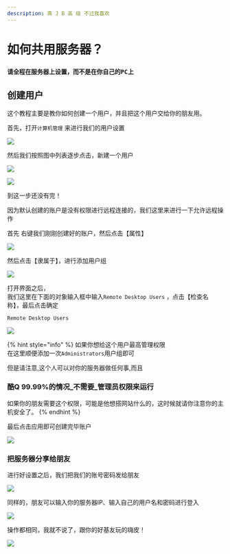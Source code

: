 ```yaml
---
description: 真 J B 高 级 不过我喜欢
---
```


# 如何共用服务器？

### `请全程在服务器上设置，而不是在你自己的PC上`

## 创建用户

 这个教程主要是教你如何创建一个用户，并且把这个用户交给你的朋友用。

 首先，打开`计算机管理` 来进行我们的用户设置

![](../../.gitbook/assets/image%20%28111%29.png)

 然后我们按照图中列表逐步点击，新建一个用户

![](../../.gitbook/assets/image%20%2870%29.png)

![](../../.gitbook/assets/image%20%2877%29.png)

到这一步还没有完！

 因为默认创建的账户是没有权限进行远程连接的，我们这里来进行一下允许远程操作

 首先 右键我们刚刚创建好的账户，然后点击【属性】

![](../../.gitbook/assets/image%20%28109%29.png)

 然后点击【隶属于】，进行添加用户组

![](../../.gitbook/assets/snipaste_2020-06-21_22-39-53.png)

 打开界面之后，  
我们这里在下面的对象输入框中输入`Remote Desktop Users`  ，点击【检查名称】，最后点击确定

```text
Remote Desktop Users
```

![](../../.gitbook/assets/image%20%28105%29.png)



{% hint style="info" %}
如果你想给这个用户最高管理权限  
在这里顺便添加一次`Administrators`用户组即可

但是请注意,这个人可以对你的服务器做任何事,而且

### 酷Q 99.99%的情况_不需要_管理员权限来运行

如果你的朋友需要这个权限，可能是他想搭网站什么的，这时候就请你注意你的主机安全了。
{% endhint %}

 最后点击应用即可创建完毕账户

![](../../.gitbook/assets/image%20%28112%29.png)

### 把服务器分享给朋友

  进行好设置之后，我们把我们的账号密码发给朋友

![](../../.gitbook/assets/image%20%2875%29.png)

 同样的，朋友可以输入你的服务器IP、输入自己的用户名和密码进行登入

![](../../.gitbook/assets/image%20%2899%29.png)

操作都相同，我就不说了，跟你的好基友玩的嗨皮！

![](../../.gitbook/assets/image%20%2886%29.png)

